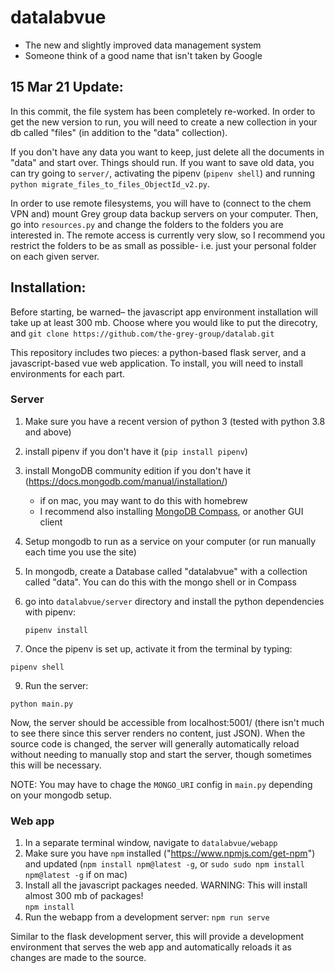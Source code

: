 # datalabvue
* The new and slightly improved data management system
* Someone think of a good name that isn't taken by Google

## 15 Mar 21 Update:
In this commit, the file system has been completely re-worked. In order to get the new version to run, you will need to create a new collection in your db called "files" (in addition to the "data" collection).

If you don't have any data you want to keep, just delete all the documents in "data" and start over. Things should run. If you want to save old data, you can try going to `server/`, activating the pipenv (`pipenv shell`) and running `python migrate_files_to_files_ObjectId_v2.py`. 

In order to use remote filesystems, you will have to (connect to the chem VPN and) mount Grey group data backup servers on your computer. Then, go into `resources.py` and change the folders to the folders you are interested in. The remote access is currently very slow, so I recommend you restrict the folders to be as small as possible- i.e. just your personal folder on each given server. 

## Installation:
Before starting, be warned– the javascript app environment installation will take up at least 300 mb.
Choose where you would like to put the direcotry, and `git clone https://github.com/the-grey-group/datalab.git` 

This repository includes two pieces: a python-based flask server, and a javascript-based vue web application. To install, you will need to install environments for each part.

### Server
1. Make sure you have a recent version of python 3 (tested with python 3.8 and above)
2. install pipenv if you don't have it (`pip install pipenv`)
4. install MongoDB community edition if you don't have it (https://docs.mongodb.com/manual/installation/)
	* if on mac, you may want to do this with homebrew
	* I recommend also installing [MongoDB Compass](https://www.mongodb.com/products/compass), or another GUI client
5. Setup mongodb to run as a service on your computer (or run manually each time you use the site)
6. In mongodb, create a Database called "datalabvue" with a collection called "data". You can do this with the mongo shell or in Compass
7. go into `datalabvue/server` directory and install the python dependencies with pipenv:

	`pipenv install`
  
8. Once the pipenv is set up, activate it from the terminal by typing:

  `pipenv shell`

9. Run the server:
  
  `python main.py`
 
Now, the server should be accessible from localhost:5001/ (there isn't much to see there since this server renders no content, just JSON). 
When the source code is changed, the server will generally automatically reload without needing to manually stop and start the server, though sometimes
this will be necessary. 

NOTE: You may have to chage the `MONGO_URI` config in `main.py` depending on your mongodb setup.

### Web app
1. In a separate terminal window, navigate to `datalabvue/webapp`
2. Make sure you have `npm` installed ("https://www.npmjs.com/get-npm") and updated (`npm install npm@latest -g`, or `sudo sudo npm install npm@latest -g` if on mac)
3. Install all the javascript packages needed. WARNING: This will install almost 300 mb of packages!  
`npm install`
4. Run the webapp from a development server:
`npm run serve`

Similar to the flask development server, this will provide a development environment that serves the web app and automatically reloads it as changes are made to the source.
